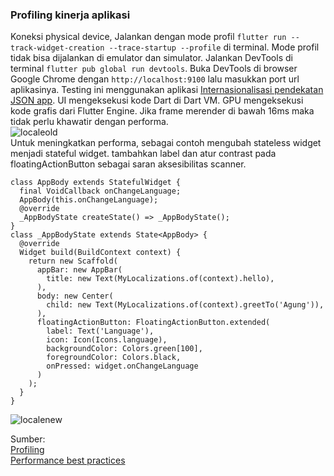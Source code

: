 ### Profiling kinerja aplikasi
Koneksi physical device, Jalankan dengan mode profil `flutter run --track-widget-creation --trace-startup --profile` di terminal. 
Mode profil tidak bisa dijalankan di emulator dan simulator. Jalankan DevTools di terminal `flutter pub global run devtools`. 
Buka DevTools di browser Google Chrome dengan `http://localhost:9100` lalu masukkan port url aplikasinya. 
Testing ini menggunakan aplikasi [Internasionalisasi pendekatan JSON app](https://github.com/Fourthten/praxis-academy/tree/master/novice/03-05/latihan). 
UI mengeksekusi kode Dart di Dart VM. GPU mengeksekusi kode grafis dari Flutter Engine. Jika frame merender di bawah 16ms maka tidak perlu khawatir dengan performa.\
![localeold](https://github.com/Fourthten/praxis-academy/blob/master/novice/04-03/kasus/images/before.png)\
Untuk meningkatkan performa, sebagai contoh mengubah stateless widget menjadi stateful widget. tambahkan label dan atur contrast pada floatingActionButton sebagai saran aksesibilitas scanner.
```
class AppBody extends StatefulWidget {
  final VoidCallback onChangeLanguage;
  AppBody(this.onChangeLanguage);
  @override
  _AppBodyState createState() => _AppBodyState();
}
class _AppBodyState extends State<AppBody> {
  @override
  Widget build(BuildContext context) {
    return new Scaffold(
      appBar: new AppBar(
        title: new Text(MyLocalizations.of(context).hello),
      ),
      body: new Center(
        child: new Text(MyLocalizations.of(context).greetTo('Agung')),
      ),
      floatingActionButton: FloatingActionButton.extended(
        label: Text('Language'),
        icon: Icon(Icons.language),
        backgroundColor: Colors.green[100],
        foregroundColor: Colors.black,
        onPressed: widget.onChangeLanguage
      )
    );
  }
}
```
![localenew](https://github.com/Fourthten/praxis-academy/blob/master/novice/04-03/kasus/images/after.png)

Sumber:\
[Profiling](https://flutter.dev/docs/perf/rendering/ui-performance)\
[Performance best practices](https://flutter.dev/docs/perf/rendering/best-practices)
